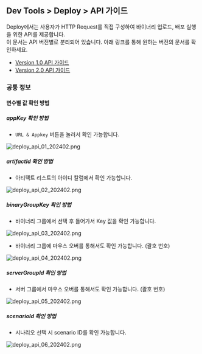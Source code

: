 ## Dev Tools > Deploy > API 가이드

Deploy에서는 사용자가 HTTP Request를 직접 구성하여 바이너리 업로드, 배포 실행을 위한 API를 제공합니다.  
이 문서는 API 버전별로 분리되어 있습니다. 아래 링크를 통해 원하는 버전의 문서를 확인하세요.

- [Version 1.0 API 가이드](/Dev%20Tools/Deploy/ko/api-guide-v1.0/)
- [Version 2.0 API 가이드](/Dev%20Tools/Deploy/ko/api-guide-v2.0/)

### 공통 정보
#### 변수별 값 확인 방법

##### appKey 확인 방법
* `URL & Appkey` 버튼을 눌러서 확인 가능합니다.

![deploy_api_01_202402.png](https://static.toastoven.net/prod_tcdeploy/deploy_api_01_202402.png)

##### artifactId 확인 방법
* 아티팩트 리스트의 아이디 칼럼에서 확인 가능합니다.

![deploy_api_02_202402.png](https://static.toastoven.net/prod_tcdeploy/deploy_api_02_202402.png)

##### binaryGroupKey 확인 방법
* 바이너리 그룹에서 선택 후 들어가서 Key 값을 확인 가능합니다.

![deploy_api_03_202402.png](https://static.toastoven.net/prod_tcdeploy/deploy_api_03_202402.png)
* 바이너리 그룹에 마우스 오버를 통해서도 확인 가능합니다. (괄호 번호)

![deploy_api_04_202402.png](https://static.toastoven.net/prod_tcdeploy/deploy_api_04_202402.png)

##### serverGroupId 확인 방법
* 서버 그룹에서 마우스 오버를 통해서도 확인 가능합니다. (괄호 번호)

![deploy_api_05_202402.png](https://static.toastoven.net/prod_tcdeploy/deploy_api_05_202402.png)

##### scenarioId 확인 방법
* 시나리오 선택 시 scenario ID를 확인 가능합니다.

![deploy_api_06_202402.png](https://static.toastoven.net/prod_tcdeploy/deploy_api_06_202402.png)